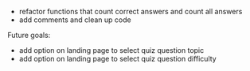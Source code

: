 - refactor functions that count correct answers and count all answers
- add comments and clean up code

Future goals:
- add option on landing page to select quiz question topic
- add option on landing page to select quiz question difficulty